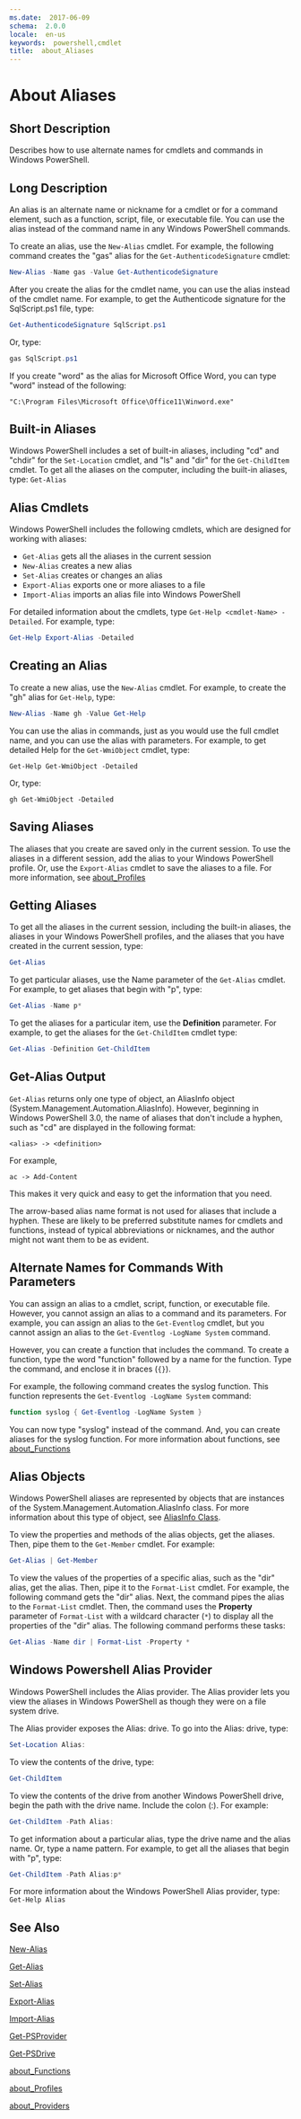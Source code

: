 ```yaml
---
ms.date:  2017-06-09
schema:  2.0.0
locale:  en-us
keywords:  powershell,cmdlet
title:  about_Aliases
---
```


# About Aliases

## Short Description

Describes how to use alternate names for cmdlets and commands in  Windows PowerShell.

## Long Description

An alias is an alternate name or nickname for a cmdlet or for a command element, such as a function, script, file, or executable file. You can use the alias instead of the command name in any  Windows PowerShell commands.

To create an alias, use the `New-Alias` cmdlet.
For example, the following command creates the "gas" alias for the `Get-AuthenticodeSignature` cmdlet:

```powershell
New-Alias -Name gas -Value Get-AuthenticodeSignature
```

After you create the alias for the cmdlet name, you can use the alias instead of the cmdlet name.
For example, to get the Authenticode signature for the SqlScript.ps1 file, type:

```powershell
Get-AuthenticodeSignature SqlScript.ps1
```

Or, type:

```powershell
gas SqlScript.ps1
```

If you create "word" as the alias for Microsoft Office Word, you can type "word" instead of the following:

```
"C:\Program Files\Microsoft Office\Office11\Winword.exe"
```

## Built-in Aliases

Windows PowerShell includes a set of built-in aliases, including "cd" and "chdir" for the `Set-Location` cmdlet, and "ls" and "dir" for the `Get-ChildItem` cmdlet.
To get all the aliases on the computer, including the built-in aliases, type: `Get-Alias`

## Alias Cmdlets

Windows PowerShell includes the following cmdlets, which are designed for working with aliases:

* `Get-Alias` gets all the aliases in the current session
* `New-Alias` creates a new alias
* `Set-Alias` creates or changes an alias
* `Export-Alias` exports one or more aliases to a file
* `Import-Alias` imports an alias file into Windows PowerShell

For detailed information about the cmdlets, type `Get-Help <cmdlet-Name> -Detailed`.
For example, type:

```powershell
Get-Help Export-Alias -Detailed
```

## Creating an Alias

To create a new alias, use the `New-Alias` cmdlet.
For example, to create the "gh" alias for `Get-Help`, type:

```powershell
New-Alias -Name gh -Value Get-Help
```

You can use the alias in commands, just as you would use the full cmdlet name, and you can use the alias with parameters.
For example, to get detailed Help for the `Get-WmiObject` cmdlet, type:

```
Get-Help Get-WmiObject -Detailed
```

Or, type:

```
gh Get-WmiObject -Detailed
```

## Saving Aliases

The aliases that you create are saved only in the current session. To use the aliases in a different session, add the alias to your  Windows PowerShell profile. Or, use the `Export-Alias` cmdlet to save the aliases to a file.
For more information, see [about_Profiles](about_Profiles.md)

## Getting Aliases

To get all the aliases in the current session, including the built-in aliases, the aliases in your Windows PowerShell profiles, and the aliases that you have created in the current session, type:

```powershell
Get-Alias
```

To get particular aliases, use the Name parameter of the `Get-Alias` cmdlet.
For example, to get aliases that begin with "p", type:

```powershell
Get-Alias -Name p*
```

To get the aliases for a particular item, use the **Definition** parameter.
For example, to get the aliases for the `Get-ChildItem` cmdlet type:

```powershell
Get-Alias -Definition Get-ChildItem
```

## Get-Alias Output

`Get-Alias` returns only one type of object, an AliasInfo object (System.Management.Automation.AliasInfo). However, beginning in  Windows PowerShell 3.0, the name of aliases that don't include a hyphen, such as "cd" are displayed in the following format:

```
<alias> -> <definition>
```

For example,

```
ac -> Add-Content
```

This makes it very quick and easy to get the information that you need.

The arrow-based alias name format is not used for aliases that include a hyphen. These are likely to be preferred substitute names for cmdlets and functions, instead of typical abbreviations or nicknames, and the author might not want them to be as evident.

## Alternate Names for Commands With Parameters

You can assign an alias to a cmdlet, script, function, or executable file. However, you cannot assign an alias to a command and its parameters. For example, you can assign an alias to the `Get-Eventlog` cmdlet, but you cannot assign an alias to the `Get-Eventlog -LogName System` command.

However, you can create a function that includes the command. To create a function, type the word "function" followed by a name for the function. Type the command, and enclose it in braces (`{}`).

For example, the following command creates the syslog function. This function represents the `Get-Eventlog -LogName System` command:

```powershell
function syslog { Get-Eventlog -LogName System }
```

You can now type "syslog" instead of the command. And, you can create aliases for the syslog function.
For more information about functions, see [about_Functions](about_Functions.md)

## Alias Objects

Windows PowerShell aliases are represented by objects that are instances of the System.Management.Automation.AliasInfo class.
For more information about this type of object, see [AliasInfo Class](https://go.microsoft.com/fwlink/?LinkId=143644).

To view the properties and methods of the alias objects, get the aliases. Then, pipe them to the `Get-Member` cmdlet.
For example:

```powershell
Get-Alias | Get-Member
```

To view the values of the properties of a specific alias, such as the "dir" alias, get the alias. Then, pipe it to the `Format-List` cmdlet.
For example, the following command gets the "dir" alias. Next, the command pipes the alias to the `Format-List` cmdlet. Then, the command uses the **Property** parameter of `Format-List` with a wildcard character (`*`) to display all the properties of the "dir" alias. The following command performs these tasks:

```powershell
Get-Alias -Name dir | Format-List -Property *
```

## Windows Powershell Alias Provider

Windows PowerShell includes the Alias provider. The Alias provider lets you view the aliases in Windows PowerShell as though they were on a file system drive.

The Alias provider exposes the Alias: drive. To go into the Alias: drive, type:

```powershell
Set-Location Alias:
```

To view the contents of the drive, type:

```powershell
Get-ChildItem
```

To view the contents of the drive from another Windows PowerShell drive, begin the path with the drive name. Include the colon (:). 
For example:

```powershell
Get-ChildItem -Path Alias:
```

To get information about a particular alias, type the drive name and the alias name. Or, type a name pattern.
For example, to get all the aliases that begin with "p", type:

```powershell
Get-ChildItem -Path Alias:p*
```

For more information about the Windows PowerShell Alias provider, type: `Get-Help Alias`

## See Also

[New-Alias](../../Microsoft.PowerShell.Utility/New-Alias.md)

[Get-Alias](../../Microsoft.PowerShell.Utility/Get-Alias.md)

[Set-Alias](../../Microsoft.PowerShell.Utility/Set-Alias.md)

[Export-Alias](../../Microsoft.PowerShell.Utility/Export-Alias.md)

[Import-Alias](../../Microsoft.PowerShell.Utility/Import-Alias.md)

[Get-PSProvider](../../Microsoft.PowerShell.Management/Get-PSProvider.md)

[Get-PSDrive](../../Microsoft.PowerShell.Management/Get-PSDrive.md)

[about_Functions](about_Functions.md)

[about_Profiles](about_Profiles.md)

[about_Providers](about_Providers.md)

